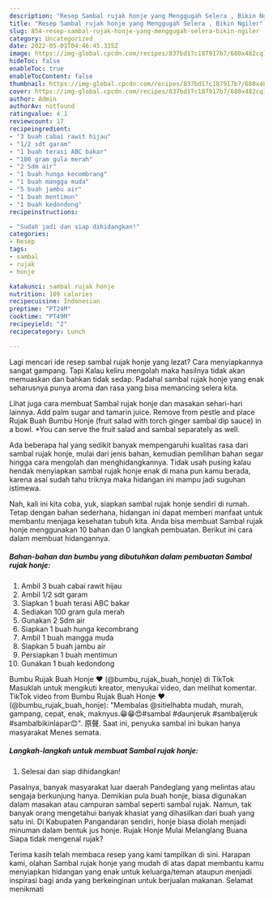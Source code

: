 ```yaml
---
description: "Resep Sambal rujak honje yang Menggugah Selera , Bikin Ngiler"
title: "Resep Sambal rujak honje yang Menggugah Selera , Bikin Ngiler"
slug: 854-resep-sambal-rujak-honje-yang-menggugah-selera-bikin-ngiler
category: Uncategorized
date: 2022-05-01T04:46:45.335Z
image: https://img-global.cpcdn.com/recipes/837bd17c187917b7/680x482cq70/sambal-rujak-honje-foto-resep-utama.jpg
hideToc: false
enableToc: true
enableTocContent: false
thumbnail: https://img-global.cpcdn.com/recipes/837bd17c187917b7/680x482cq70/sambal-rujak-honje-foto-resep-utama.jpg
cover: https://img-global.cpcdn.com/recipes/837bd17c187917b7/680x482cq70/sambal-rujak-honje-foto-resep-utama.jpg
author: Admin
authorAv: notfound
ratingvalue: 4.1
reviewcount: 17
recipeingredient:
- "3 buah cabai rawit hijau"
- "1/2 sdt garam"
- "1 buah terasi ABC bakar"
- "100 gram gula merah"
- "2 Sdm air"
- "1 buah hunga kecombrang"
- "1 buah mangga muda"
- "5 buah jambu air"
- "1 buah mentimun"
- "1 buah kedondong"
recipeinstructions:

- "Sudah jadi dan siap dihidangkan!"
categories:
- Resep
tags:
- sambal
- rujak
- honje

katakunci: sambal rujak honje 
nutrition: 109 calories
recipecuisine: Indonesian
preptime: "PT24M"
cooktime: "PT49M"
recipeyield: "2"
recipecategory: Lunch

---
```



Lagi mencari ide resep sambal rujak honje yang lezat? Cara menyiapkannya sangat gampang. Tapi Kalau keliru mengolah maka hasilnya tidak akan memuaskan dan bahkan tidak sedap. Padahal sambal rujak honje yang enak seharusnya punya aroma dan rasa yang bisa memancing selera kita.


Lihat juga cara membuat Sambal rujak honje dan masakan sehari-hari lainnya. Add palm sugar and tamarin juice. Remove from pestle and place Rujak Buah Bumbu Honje (fruit salad with torch ginger sambal dip sauce) in a bowl. *You can serve the fruit salad and sambal separately as well.

Ada beberapa hal yang sedikit banyak mempengaruhi kualitas rasa dari sambal rujak honje, mulai dari jenis bahan, kemudian pemilihan bahan segar hingga cara mengolah dan menghidangkannya. Tidak usah pusing kalau hendak menyiapkan sambal rujak honje enak di mana pun kamu berada, karena asal sudah tahu triknya maka hidangan ini mampu jadi suguhan istimewa.


Nah, kali ini kita coba, yuk, siapkan sambal rujak honje sendiri di rumah. Tetap dengan bahan sederhana, hidangan ini dapat memberi manfaat untuk membantu menjaga kesehatan tubuh kita. Anda bisa membuat Sambal rujak honje menggunakan 10 bahan dan 0 langkah pembuatan. Berikut ini cara dalam membuat hidangannya.

<!--inarticleads1-->

##### Bahan-bahan dan bumbu yang dibutuhkan dalam pembuatan Sambal rujak honje:

1. Ambil 3 buah cabai rawit hijau
1. Ambil 1/2 sdt garam
1. Siapkan 1 buah terasi ABC bakar
1. Sediakan 100 gram gula merah
1. Gunakan 2 Sdm air
1. Siapkan 1 buah hunga kecombrang
1. Ambil 1 buah mangga muda
1. Siapkan 5 buah jambu air
1. Persiapkan 1 buah mentimun
1. Gunakan 1 buah kedondong


Bumbu Rujak Buah Honje ♥️ (@bumbu_rujak_buah_honje) di TikTok Masuklah untuk mengikuti kreator, menyukai video, dan melihat komentar. TikTok video from Bumbu Rujak Buah Honje ♥️ (@bumbu_rujak_buah_honje): &#34;Membalas @sitielhabta mudah, murah, gampang, cepat, enak, maknyus.😁😁😍#sambal #daunjeruk #sambaljeruk #sambalbikinlapar😊&#34;. 原聲. Saat ini, penyuka sambal ini bukan hanya masyarakat Menes semata. 

<!--inarticleads2-->

##### Langkah-langkah untuk membuat Sambal rujak honje:


1. Selesai dan siap dihidangkan!

Pasalnya, banyak masyarakat luar daerah Pandeglang yang melintas atau sengaja berkunjung hanya. Demikian pula buah honje, biasa digunakan dalam masakan atau campuran sambal seperti sambal rujak. Namun, tak banyak orang mengetahui banyak khasiat yang dihasilkan dari buah yang satu ini. Di Kabupaten Pangandaran sendiri, honje biasa diolah menjadi minuman dalam bentuk jus honje. Rujak Honje Mulai Melanglang Buana Siapa tidak mengenal rujak? 

Terima kasih telah membaca resep yang kami tampilkan di sini. Harapan kami, olahan Sambal rujak honje yang mudah di atas dapat membantu kamu menyiapkan hidangan yang enak untuk keluarga/teman ataupun menjadi inspirasi bagi anda yang berkeinginan untuk berjualan makanan. Selamat menikmati
